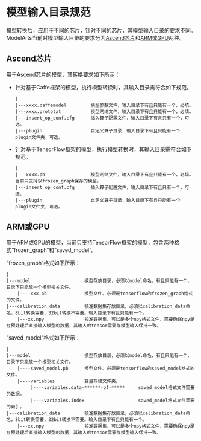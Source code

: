 # 模型输入目录规范<a name="modelarts_23_0108"></a>

模型转换后，应用于不同的芯片，针对不同的芯片，其模型输入目录的要求不同。ModelArts当前对模型输入目录的要求分为[Ascend芯片](#section1723565716500)和[ARM或GPU](#section1604213563)两种。

## Ascend芯片<a name="section1723565716500"></a>

用于Ascend芯片的模型，其转换要求如下所示：

-   针对基于Caffe框架的模型，执行模型转换时，其输入目录需符合如下规范。

    ```
    |
    |---xxxx.caffemodel         模型参数文件，输入目录下有且只能有一个，必填。
    |---xxxx.prototxt           模型网络文件，输入目录下有且只能有一个，必填。
    |---insert_op_conf.cfg      插入算子配置文件，输入目录下有且只有一个，可选。
    |---plugin                  自定义算子目录，输入目录下有且只能有一个plugin文件夹，可选。
    ```

-   针对基于TensorFlow框架的模型，执行模型转换时，其输入目录需符合如下规范。

    ```
    |
    |---xxxx.pb                 模型网络文件，输入目录下有且只能有一个，必填。当前只支持以frozen_graph保存的模型。
    |---insert_op_conf.cfg      插入算子配置文件，输入目录下有且只有一个，可选。
    |---plugin                  自定义算子目录，输入目录下有且只能有一个plugin文件夹，可选。
    ```


## ARM或GPU<a name="section1604213563"></a>

用于ARM或GPU的模型，当前只支持TensorFlow框架的模型，包含两种格式“frozen\_graph“和“saved\_model“。

“frozen\_graph“格式如下所示：

```
|
|---model                    模型存放目录，必须以model命名，有且只能有一个， 目录下只能放一个模型相关文件。
    |----xxx.pb              模型文件。必须是tensorflow的frozen_graph格式的文件。
|---calibration_data         校准数据集存放目录，必须以calibration_data命名，8bit转换需要，32bit转换不需要。输入目录下有且只能有一个。
    |---xx.npy               校准数据集。可以是多个npy格式文件，需要确保npy是在预处理后直接输入模型的数据，其输入的tensor需要与模型输入保持一致。     
```

“saved\_model“格式如下所示：

```
|
|---model                    模型存放目录，必须以model命名，有且只能有一个， 目录下只能放一个模型相关文件。
    |----saved_model.pb      模型文件。必须是tensorflow的saved_model格式的文件。
    |----variables           变量存储文件夹。
         |----variables.data-******-of-*****     saved_model格式文件需要的数据。
         |----variables.index                    saved_model格式文件需要的索引。
|---calibration_data         校准数据集存放目录，必须以calibration_data命名，8bit转换需要，32bit转换不需要。输入目录下有且只能有一个。
    |---xx.npy               校准数据集。可以是多个npy格式文件，需要确保npy是在预处理后直接输入模型的数据，其输入的tensor需要与模型输入保持一致。
```

